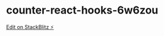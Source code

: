 # counter-react-hooks-6w6zou

[Edit on StackBlitz ⚡️](https://stackblitz.com/edit/counter-react-hooks-6w6zou)